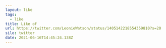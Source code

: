 ```yaml
---
layout: like
tags:
  - like
title: Like of
url: https://twitter.com/LeonieWatson/status/1405142218554359810?s=20
silo: twitter
date: 2021-06-16T14:45:24.138Z
---
```

